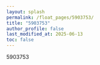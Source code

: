 ```yaml
---
layout: splash
permalink: /float_pages/5903753/
title: "5903753"
author_profile: false
last_modified_at: 2025-06-13
toc: false
---
```

 
5903753
